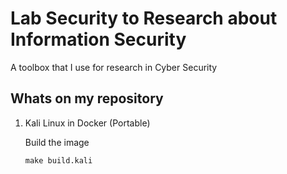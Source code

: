 # Lab Security to Research about Information Security

A toolbox that I use for research in Cyber Security

## Whats on my repository

1. Kali Linux in Docker (Portable)

    Build the image
    ```
    make build.kali
    ```
